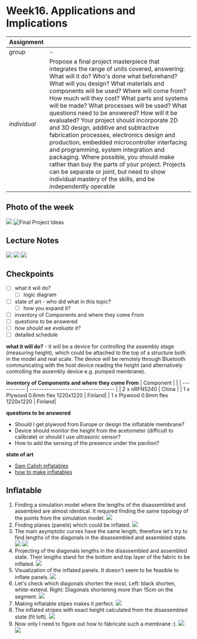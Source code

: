 # **Week16.** Applications and Implications

|Assignment    |                          |
| ----------- | ------------------------------------ |
| *group*       |    - |
| *individual*      |        Propose a final project masterpiece that integrates the range of units covered, answering: What will it do? Who's done what beforehand? What will you design? What materials and components will be used? Where will come from? How much will they cost? What parts and systems will be made? What processes will be used? What questions need to be answered? How will it be evaluated? Your project should incorporate 2D and 3D design, additive and subtractive fabrication processes, electronics design and production, embedded microcontroller interfacing and programming, system integration and packaging. Where possible, you should make rather than buy the parts of your project. Projects can be separate or joint, but need to show individual mastery of the skills, and be independently operable |


## Photo of the week

![](../images/week16/photo-of-the-week16.png)
![Final Project Ideas](../images/final-project/final10.png)

## Lecture Notes

![](../images/week16/week16.png)
![](../images/week16/week162.png)
![](../images/week16/week163.png)

## Checkpoints
- [ ] what it will do?
    * [ ] logic diagram
- [ ] state of art - who did what in this topic?
    * [ ] how you expand it?
- [ ] inventory of Components and where they come From
- [ ] questions to be answered
- [ ] *how should we evaluate it?*
- [ ] detailed schedule

**what it will do?** - it will be a device for controlling the assembly stage (measuring height), which could be attached to the top of a structure both in the model and real scale. The device will be remotely through Bluetooth communicating with the host device reading the height (and alternatively controlling the assembly device e.g. pumped membrane).


 **inventory of Components and where they come From**
 | Component   |                          |
 | ----------- | ------------------------------------ |
 | 2 x nRFN5240     |   China |
 | 1 x Plywood 0.6mm flex 1220x1220 | Finland|
 | 1 x Plywood 0.8mm flex 1220x1220 | Finland|

 **questions to be answered**
- Should I get plywood from Europe or design the inflatable membrane?
- Device should monitor the height from the acetometer (difficult to calibrate) or should I use ultrasonic sensor?
- How to add the sensing of the presence under the pavilion?

 **state of art**

 - [Sam Calish inflatables](http://fab.cba.mit.edu/classes/863.12/people/calisch/inflate/inflate.html)
 - [how to make inflatables](https://www.instructables.com/Giant-Inflatable-Robot/)

## Inflatable
1. Finding a simulation model where the lengths of the disassembled and assembled are almost identical. It required finding the same topology of the points from the simulation model.
![](../images/week16/week164.png)
2. Finding planes (panels) which could be inflated.
![](../images/week16/week165.png)
3. The main asymptotic curves have the same length, therefore let's try to find lengths of the diagonals in the disassembled and assembled state.
![](../images/week16/week166.png)
![](../images/week16/week167.png)
4. Projecting of the diagonals lengths in the disassembled and assembled state. Their lengths stand for the bottom and top layer of the fabric to be inflated.
![](../images/week16/week168.png)
5. Visualization of the inflated panels. It doesn't seem to be feasible to inflate panels.
![](../images/week16/week169.png)
6. Let's check which diagonals shorten the most. Left: black shorten, white-extend. Right: Diagonals shortening more than 15cm on the segment.
![](../images/week16/week1610.png)
7. Making inflatable stipes makes it perfect.
![](../images/week16/week1611.png)
8. The inflated stripes with exact height calculated from the disassembled state (fit loft).
![](../images/week16/week1612.png)
9. Now only I need to figure out how to fabricate such a membrane :).
![](../images/week16/untitled.92.jpg)
![](../images/week16/untitled.93.jpg)
